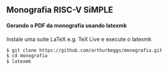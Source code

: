 ## **Monografia RISC-V SiMPLE**

#### Gerando o PDF da monografia usando latexmk
Instale uma suite LaTeX e.g. TeX Live e execute o latexmk
```bash
$ git clone https://github.com/arthurbeggs/monografia.git
$ cd monografia
$ latexmk
```

